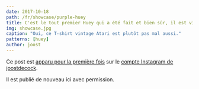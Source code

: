 ```yaml
---
date: 2017-10-18
path: /fr/showcase/purple-huey
title: C'est le tout premier Huey qui a été fait et bien sûr, il est violet.
img: showcase.jpg
caption: "Oui, ce T-shirt vintage Atari est plutôt pas mal aussi."
patterns: [huey]
author: joost
---
```


Ce post est [apparu pour la première fois](https://www.instagram.com/p/BaRWb34jYCL/) 
sur le [compte Instagram de joostdecock](https://www.instagram.com/joostdecock/).

Il est publié de nouveau ici avec permission.
